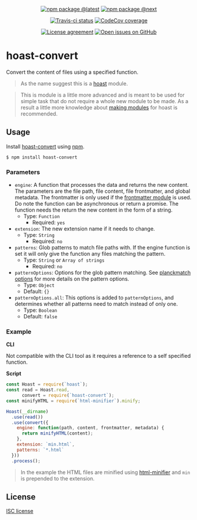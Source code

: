 <div align="center">
  
  [![npm package @latest](https://img.shields.io/npm/v/hoast-convert.svg?label=npm@latest&style=flat-square&maxAge=3600)](https://npmjs.com/package/hoast-convert)
  [![npm package @next](https://img.shields.io/npm/v/hoast-convert/next.svg?label=npm@next&style=flat-square&maxAge=3600)](https://npmjs.com/package/hoast-convert/v/next)
  
  [![Travis-ci status](https://img.shields.io/travis-ci/hoast/hoast-convert.svg?branch=master&label=test%20status&style=flat-square&maxAge=3600)](https://travis-ci.org/hoast/hoast-convert)
  [![CodeCov coverage](https://img.shields.io/codecov/c/github/hoast/hoast-convert/master.svg?label=test%20coverage&style=flat-square&maxAge=3600)](https://codecov.io/gh/hoast/hoast-convert)
  
  [![License agreement](https://img.shields.io/github/license/hoast/hoast-convert.svg?style=flat-square&maxAge=86400)](https://github.com/hoast/hoast-convert/blob/master/LICENSE)
  [![Open issues on GitHub](https://img.shields.io/github/issues/hoast/hoast-convert.svg?style=flat-square&maxAge=86400)](https://github.com/hoast/hoast-convert/issues)
  
</div>

# hoast-convert

Convert the content of files using a specified function.

> As the name suggest this is a [hoast](https://github.com/hoast/hoast#readme) module.

> This is module is a little more advanced and is meant to be used for simple task that do not require a whole new module to be made. As a result a little more knowledge about [making modules](https://github.com/hoast/hoast#making) for hoast is recommended.

## Usage

Install [hoast-convert](https://npmjs.com/package/hoast-convert) using [npm](https://npmjs.com).

```
$ npm install hoast-convert
```

### Parameters

* `engine`: A function that processes the data and returns the new content. The parameters are the file path, file content, file frontmatter, and global metadata. The frontmatter is only used if the [frontmatter module](https://github.com/hoast/hoast-frontmatter#readme) is used. Do note the function can be asynchronous or return a promise. The function needs the return the new content in the form of a string.
  * Type: `Function`
	* Required: `yes`
* `extension`: The new extension name if it needs to change.
  * Type: `String`
	* Required: `no` 
* `patterns`: Glob patterns to match file paths with. If the engine function is set it will only give the function any files matching the pattern.
  * Type: `String` or `Array of strings`
	* Required: `no`
* `patternOptions`: Options for the glob pattern matching. See [planckmatch options](https://github.com/redkenrok/node-planckmatch#options) for more details on the pattern options.
  * Type: `Object`
  * Default: `{}`
* `patternOptions.all`: This options is added to `patternOptions`, and determines whether all patterns need to match instead of only one.
  * Type: `Boolean`
  * Default: `false`

### Example

**CLI**

Not compatible with the CLI tool as it requires a reference to a self specified function.

**Script**

```javascript
const Hoast = require(`hoast`);
const read = Hoast.read,
      convert = require(`hoast-convert`);
const minifyHTML = require(`html-minifier`).minify;

Hoast(__dirname)
  .use(read())
  .use(convert({
    engine: function(path, content, frontmatter, metadata) {
      return minifyHTML(content);
    },
    extension: `min.html`,
    patterns: `*.html`
  }))
  .process();
```

> In the example the HTML files are minified using [html-minifier](https://github.com/kangax/html-minifier#readme) and `min` is prepended to the extension.

## License

[ISC license](https://github.com/hoast/hoast-convert/blob/master/LICENSE)